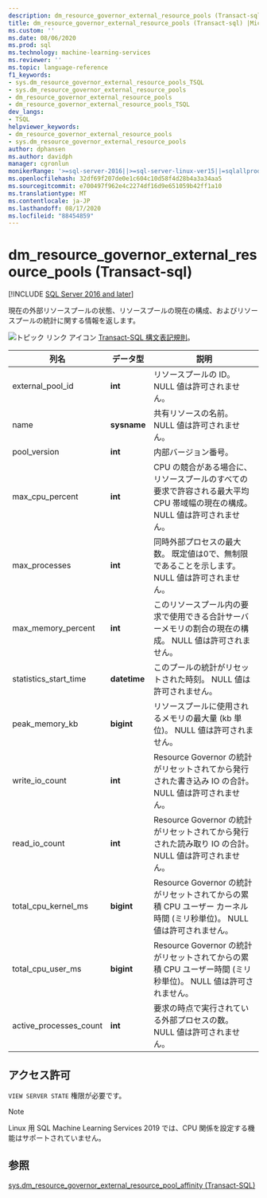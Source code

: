 ```yaml
---
description: dm_resource_governor_external_resource_pools (Transact-sql)
title: dm_resource_governor_external_resource_pools (Transact-sql) |Microsoft Docs
ms.custom: ''
ms.date: 08/06/2020
ms.prod: sql
ms.technology: machine-learning-services
ms.reviewer: ''
ms.topic: language-reference
f1_keywords:
- sys.dm_resource_governor_external_resource_pools_TSQL
- sys.dm_resource_governor_external_resource_pools
- dm_resource_governor_external_resource_pools
- dm_resource_governor_external_resource_pools_TSQL
dev_langs:
- TSQL
helpviewer_keywords:
- dm_resource_governor_external_resource_pools
- sys.dm_resource_governor_external_resource_pools
author: dphansen
ms.author: davidph
manager: cgronlun
monikerRange: '>=sql-server-2016||>=sql-server-linux-ver15||=sqlallproducts-allversions'
ms.openlocfilehash: 32df69f207de0e1c604c10d58f4d28b4a3a34aa5
ms.sourcegitcommit: e700497f962e4c2274df16d9e651059b42ff1a10
ms.translationtype: MT
ms.contentlocale: ja-JP
ms.lasthandoff: 08/17/2020
ms.locfileid: "88454859"
---
```

# <a name="sysdm_resource_governor_external_resource_pools-transact-sql"></a>dm_resource_governor_external_resource_pools (Transact-sql)
[!INCLUDE [SQL Server 2016 and later](../../includes/applies-to-version/sqlserver2016.md)]

現在の外部リソースプールの状態、リソースプールの現在の構成、およびリソースプールの統計に関する情報を返します。 
  
 ![トピック リンク アイコン](../../database-engine/configure-windows/media/topic-link.gif "トピック リンク アイコン") [Transact-SQL 構文表記規則](../../t-sql/language-elements/transact-sql-syntax-conventions-transact-sql.md)。  
  
|列名      |データ型      |説明|  
|----------------|---------------|-----------------| 
| external_pool_id|**int**|リソースプールの ID。 NULL 値は許可されません。 |
| name|**sysname**|共有リソースの名前。 NULL 値は許可されません。 
| pool_version|**int**|内部バージョン番号。|
| max_cpu_percent|**int**|CPU の競合がある場合に、リソースプールのすべての要求で許容される最大平均 CPU 帯域幅の現在の構成。 NULL 値は許可されません。 |
| max_processes|**int**|同時外部プロセスの最大数。 既定値は0で、無制限であることを示します。 NULL 値は許可されません。|
| max_memory_percent|**int**|このリソースプール内の要求で使用できる合計サーバーメモリの割合の現在の構成。 NULL 値は許可されません。 |
| statistics_start_time|**datetime**|このプールの統計がリセットされた時刻。 NULL 値は許可されません。 
| peak_memory_kb|**bigint**|リソースプールに使用されるメモリの最大量 (kb 単位)。 NULL 値は許可されません。 |
| write_io_count|**int**|Resource Governor の統計がリセットされてから発行された書き込み IO の合計。 NULL 値は許可されません。 |
| read_io_count|**int**|Resource Governor の統計がリセットされてから発行された読み取り IO の合計。 NULL 値は許可されません。 |
| total_cpu_kernel_ms|**bigint**|Resource Governor の統計がリセットされてからの累積 CPU ユーザー カーネル時間 (ミリ秒単位)。 NULL 値は許可されません。 |
| total_cpu_user_ms|**bigint**|Resource Governor の統計がリセットされてからの累積 CPU ユーザー時間 (ミリ秒単位)。 NULL 値は許可されません。 |
| active_processes_count|**int**|要求の時点で実行されている外部プロセスの数。 NULL 値は許可されません。 |

 
## <a name="permissions"></a>アクセス許可

`VIEW SERVER STATE` 権限が必要です。

> [!NOTE]
> Linux 用 SQL Machine Learning Services 2019 では、CPU 関係を設定する機能はサポートされていません。

## <a name="see-also"></a>参照  
 [sys.dm_resource_governor_external_resource_pool_affinity &#40;Transact-SQL&#41;](../../relational-databases/system-dynamic-management-views/sys-dm-resource-governor-external-resource-pool-affinity-transact-sql.md)  
  
  

